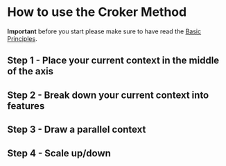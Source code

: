 # How to use the Croker Method

****Important**** before you start please make sure to have read the [Basic Principles](/principles/principles.md).

## Step 1 - Place your current context in the middle of the axis

## Step 2 - Break down your current context into features

## Step 3 - Draw a parallel context

## Step 4 - Scale up/down



